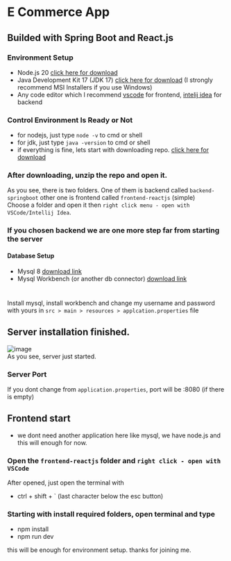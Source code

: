 # E Commerce App
## Builded with Spring Boot and React.js
### Environment Setup
- Node.js 20 [click here for download](https://nodejs.org/en/download/package-manager)
- Java Development Kit 17 (JDK 17) [click here for download](https://www.oracle.com/java/technologies/javase/jdk17-archive-downloads.html) (I strongly recommend MSI Installers if you use Windows)
- Any code editor which I recommend  [vscode](https://code.visualstudio.com/download) for frontend, [intelij idea](https://www.jetbrains.com/idea/)
 for backend 

### Control Environment Is Ready or Not
- for nodejs, just type `node -v` to cmd or shell
- for jdk, just type `java -version` to cmd or shell
- if everything is fine, lets start with downloading repo.
[click here for download](https://github.com/emirhankarakoc/e-commerce/archive/refs/heads/main.zip)

### After downloading, unzip the repo and open it. 
As you see, there is two folders. One of them is backend called `backend-springboot` other one is frontend called `frontend-reactjs` (simple)
<br> Choose a folder and open it then `right click menu - open with VSCode/Intellij Idea`.

### If you chosen backend we are one more step far from starting the server
#### Database Setup
- Mysql 8 [download link](https://dev.mysql.com/downloads/installer/)
- Mysql Workbench (or another db connector) [download link](https://dev.mysql.com/downloads/workbench/)
#
Install mysql, install workbench and change my username and password with yours in `src > main > resources > applcation.properties` file
## Server installation finished.
![image](https://github.com/user-attachments/assets/e13cb511-f42a-4b4f-9752-855ae691d136)<br>
As you see, server just started.
<br> 
### Server Port
If you dont change from `application.properties`, port will be :8080 (if there is empty)


## Frontend start
- we dont need another application here like mysql, we have node.js and this will enough for now.

### Open the `frontend-reactjs` folder and `right click - open with VSCode`
After opened, just open the terminal with 
- ctrl + shift + \` (last character below the esc button)

### Starting with install required folders, open terminal and type

- npm install
- npm run dev

this will be enough for environment setup. thanks for joining me.
